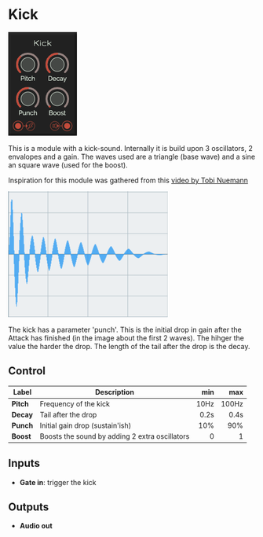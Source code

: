 # Kick

![Kick](./images/kick.png)

This is a module with a kick-sound. Internally it is build upon 3 oscillators, 2 envalopes and a gain. The waves used are a triangle (base wave) and a sine an square wave (used for the boost).

Inspiration for this module was gathered from this [video by Tobi Nuemann](https://www.youtube.com/watch?v=gqh8mB4pDoU)

![Kick](./images/kick-wave.png)

The kick has a parameter 'punch'. This is the initial drop in gain after the Attack has finished (in the image about the first 2 waves). The hihger the value the harder the drop. The length of the tail after the drop is the decay.

## Control
| Label | Description | min | max |
| ----- | ----------- | --: | --: |
| **Pitch** | Frequency of the kick | 10Hz | 100Hz |
| **Decay** | Tail after the drop | 0.2s | 0.4s |
| **Punch** | Initial gain drop (sustain'ish) | 10% | 90% |
| **Boost** | Boosts the sound by adding 2 extra oscillators | 0 | 1 |

## Inputs
* **Gate in**: trigger the kick

## Outputs
* **Audio out**
